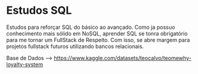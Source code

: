 # Estudos SQL
Estudos para reforçar SQL do básico ao avançado. Como ja possuo conhecimento mais sólido em NoSQL, aprender SQL se tonra obrigatório para me tornar um FullStack de Respeito.
Com isso, se abre margem para projetos fullstack futuros utilizando bancos relacionais.


Base de Dados --> https://www.kaggle.com/datasets/teocalvo/teomewhy-loyalty-system
